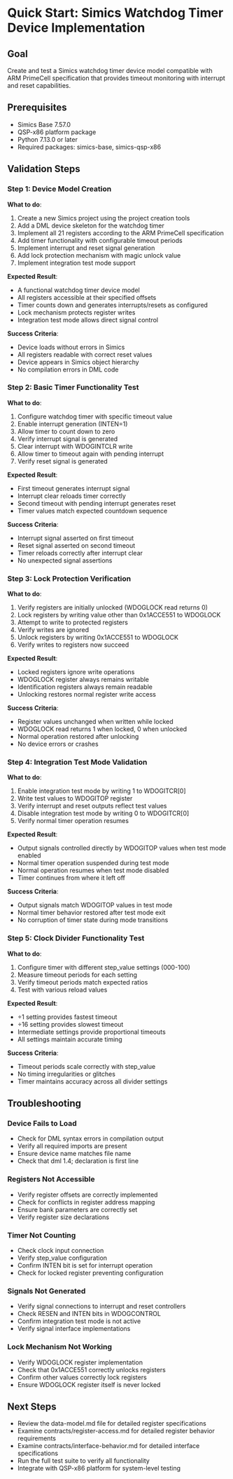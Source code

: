 # Quick Start: Simics Watchdog Timer Device Implementation

## Goal
Create and test a Simics watchdog timer device model compatible with ARM PrimeCell specification that provides timeout monitoring with interrupt and reset capabilities.

## Prerequisites
- Simics Base 7.57.0
- QSP-x86 platform package
- Python 7.13.0 or later
- Required packages: simics-base, simics-qsp-x86

## Validation Steps

### Step 1: Device Model Creation
**What to do**:
1. Create a new Simics project using the project creation tools
2. Add a DML device skeleton for the watchdog timer
3. Implement all 21 registers according to the ARM PrimeCell specification
4. Add timer functionality with configurable timeout periods
5. Implement interrupt and reset signal generation
6. Add lock protection mechanism with magic unlock value
7. Implement integration test mode support

**Expected Result**:
- A functional watchdog timer device model
- All registers accessible at their specified offsets
- Timer counts down and generates interrupts/resets as configured
- Lock mechanism protects register writes
- Integration test mode allows direct signal control

**Success Criteria**:
- Device loads without errors in Simics
- All registers readable with correct reset values
- Device appears in Simics object hierarchy
- No compilation errors in DML code

### Step 2: Basic Timer Functionality Test
**What to do**:
1. Configure watchdog timer with specific timeout value
2. Enable interrupt generation (INTEN=1)
3. Allow timer to count down to zero
4. Verify interrupt signal is generated
5. Clear interrupt with WDOGINTCLR write
6. Allow timer to timeout again with pending interrupt
7. Verify reset signal is generated

**Expected Result**:
- First timeout generates interrupt signal
- Interrupt clear reloads timer correctly
- Second timeout with pending interrupt generates reset
- Timer values match expected countdown sequence

**Success Criteria**:
- Interrupt signal asserted on first timeout
- Reset signal asserted on second timeout
- Timer reloads correctly after interrupt clear
- No unexpected signal assertions

### Step 3: Lock Protection Verification
**What to do**:
1. Verify registers are initially unlocked (WDOGLOCK read returns 0)
2. Lock registers by writing value other than 0x1ACCE551 to WDOGLOCK
3. Attempt to write to protected registers
4. Verify writes are ignored
5. Unlock registers by writing 0x1ACCE551 to WDOGLOCK
6. Verify writes to registers now succeed

**Expected Result**:
- Locked registers ignore write operations
- WDOGLOCK register always remains writable
- Identification registers always remain readable
- Unlocking restores normal register write access

**Success Criteria**:
- Register values unchanged when written while locked
- WDOGLOCK read returns 1 when locked, 0 when unlocked
- Normal operation restored after unlocking
- No device errors or crashes

### Step 4: Integration Test Mode Validation
**What to do**:
1. Enable integration test mode by writing 1 to WDOGITCR[0]
2. Write test values to WDOGITOP register
3. Verify interrupt and reset outputs reflect test values
4. Disable integration test mode by writing 0 to WDOGITCR[0]
5. Verify normal timer operation resumes

**Expected Result**:
- Output signals controlled directly by WDOGITOP values when test mode enabled
- Normal timer operation suspended during test mode
- Normal operation resumes when test mode disabled
- Timer continues from where it left off

**Success Criteria**:
- Output signals match WDOGITOP values in test mode
- Normal timer behavior restored after test mode exit
- No corruption of timer state during mode transitions

### Step 5: Clock Divider Functionality Test
**What to do**:
1. Configure timer with different step_value settings (000-100)
2. Measure timeout periods for each setting
3. Verify timeout periods match expected ratios
4. Test with various reload values

**Expected Result**:
- ÷1 setting provides fastest timeout
- ÷16 setting provides slowest timeout
- Intermediate settings provide proportional timeouts
- All settings maintain accurate timing

**Success Criteria**:
- Timeout periods scale correctly with step_value
- No timing irregularities or glitches
- Timer maintains accuracy across all divider settings

## Troubleshooting

### Device Fails to Load
- Check for DML syntax errors in compilation output
- Verify all required imports are present
- Ensure device name matches file name
- Check that dml 1.4; declaration is first line

### Registers Not Accessible
- Verify register offsets are correctly implemented
- Check for conflicts in register address mapping
- Ensure bank parameters are correctly set
- Verify register size declarations

### Timer Not Counting
- Check clock input connection
- Verify step_value configuration
- Confirm INTEN bit is set for interrupt operation
- Check for locked register preventing configuration

### Signals Not Generated
- Verify signal connections to interrupt and reset controllers
- Check RESEN and INTEN bits in WDOGCONTROL
- Confirm integration test mode is not active
- Verify signal interface implementations

### Lock Mechanism Not Working
- Verify WDOGLOCK register implementation
- Check that 0x1ACCE551 correctly unlocks registers
- Confirm other values correctly lock registers
- Ensure WDOGLOCK register itself is never locked

## Next Steps
- Review the data-model.md file for detailed register specifications
- Examine contracts/register-access.md for detailed register behavior requirements
- Examine contracts/interface-behavior.md for detailed interface specifications
- Run the full test suite to verify all functionality
- Integrate with QSP-x86 platform for system-level testing
